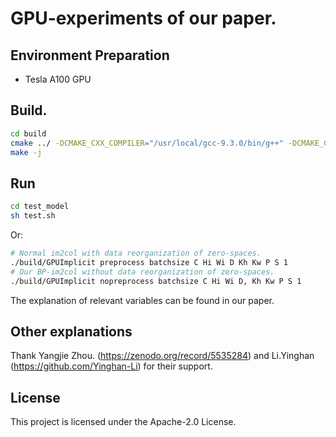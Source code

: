 # GPU-experiments of our paper.

## Environment Preparation
* Tesla A100 GPU

## Build.
```sh
cd build
cmake ../ -DCMAKE_CXX_COMPILER="/usr/local/gcc-9.3.0/bin/g++" -DCMAKE_C_COMPILER="/usr/local/gcc-9.3.0/bin/gcc"
make -j
```

## Run
```sh
cd test_model
sh test.sh
```
Or:
```sh
# Normal im2col with data reorganization of zero-spaces.
./build/GPUImplicit preprocess batchsize C Hi Wi D Kh Kw P S 1
# Our BP-im2col without data reorganization of zero-spaces.
./build/GPUImplicit nopreprocess batchsize C Hi Wi D, Kh Kw P S 1
```
The explanation of relevant variables can be found in our paper.

## Other explanations
Thank Yangjie Zhou. (https://zenodo.org/record/5535284) and Li.Yinghan (https://github.com/Yinghan-Li) for their support.

## License

This project is licensed under the Apache-2.0 License.
